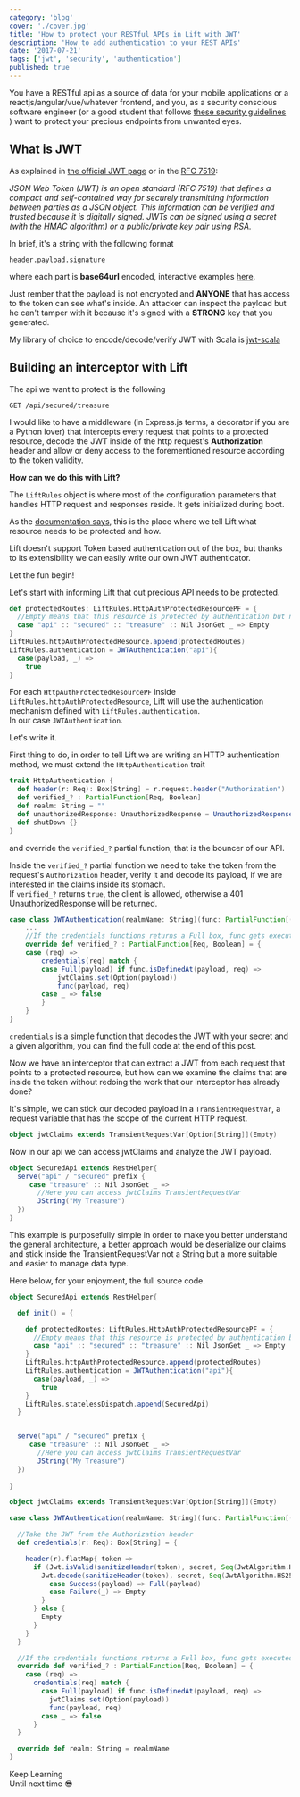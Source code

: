 ```yaml
---
category: 'blog'
cover: './cover.jpg'
title: 'How to protect your RESTful APIs in Lift with JWT'
description: 'How to add authentication to your REST APIs'
date: '2017-07-21'
tags: ['jwt', 'security', 'authentication']
published: true
---
```


<article class="prose lg:prose-lg xl:prose-xl">

You have a RESTful api as a source of data for your mobile applications or a reactjs/angular/vue/whatever frontend, and you, as a security conscious software engineer (or a good student that follows <a href="https://github.com/shieldfy/API-Security-Checklist" target="_blank" rel="noopener noreferrer">these security guidelines</a> ) want to protect your precious endpoints from unwanted eyes.



## What is JWT 

As explained in <a href="https://jwt.io/introduction/" target="_blank" rel="noopener noreferrer">the official JWT page</a> or in the <a href="https://tools.ietf.org/html/rfc7519" target="_blank" rel="noopener noreferrer">RFC 7519</a>:

_JSON Web Token (JWT) is an open standard (RFC 7519) that defines a compact and self-contained way for securely transmitting information between parties as a JSON object. This information can be verified and trusted because it is digitally signed. JWTs can be signed using a secret (with the HMAC algorithm) or a public/private key pair using RSA._


In brief, it's a string with the following format

`header.payload.signature`

where each part is **base64url** encoded, interactive examples <a href="https://jwt.io/#debugger" target="_blank" rel="noopener noreferrer">here</a>.

Just rember that the payload is not encrypted and **ANYONE** that has access to the token can see what's inside. An attacker can inspect the payload but he can't tamper with it because it's signed with a **STRONG** key that you generated.

My library of choice to encode/decode/verify JWT with Scala is <a href="http://pauldijou.fr/jwt-scala" target="_blank" rel="noopener noreferrer">jwt-scala</a>

## Building an interceptor with Lift

The api we want to protect is the following

`GET /api/secured/treasure`


I would like to have a middleware (in Express.js terms, a decorator if you are a Python lover) that intercepts every request that points to a protected resource, decode the JWT inside of the http request's **Authorization** header and allow or deny access to the forementioned resource according to the token validity.

**How can we do this with Lift?**

The `LiftRules` object is where most of the configuration parameters that handles HTTP request and responses reside.
It gets initialized during boot.

As the <a href="https://exploring.liftweb.net/master/index-9.html#toc-Section-9.9" target="_blank" rel="noopener noreferrer">documentation says</a>, this is the place where we tell Lift what resource needs to be protected and how.

Lift doesn't support Token based authentication out of the box, but thanks to its extensibility we can easily write our own JWT authenticator.

Let the fun begin!

Let's start with informing Lift that out precious API needs to be protected.

```scala
def protectedRoutes: LiftRules.HttpAuthProtectedResourcePF = {
  //Empty means that this resource is protected by authentication but no authorization is performed
  case "api" :: "secured" :: "treasure" :: Nil JsonGet _ => Empty
}
LiftRules.httpAuthProtectedResource.append(protectedRoutes)
LiftRules.authentication = JWTAuthentication("api"){
  case(payload, _) =>
    true
}
```

For each `HttpAuthProtectedResourcePF` inside `LiftRules.httpAuthProtectedResource`, Lift will use the authentication mechanism defined with `LiftRules.authentication`.  
In our case `JWTAuthentication`.

Let's write it.

First thing to do, in order to tell Lift we are writing an HTTP authentication method, we must extend the `HttpAuthentication` trait

```scala
trait HttpAuthentication {
  def header(r: Req): Box[String] = r.request.header("Authorization")
  def verified_? : PartialFunction[Req, Boolean]
  def realm: String = ""
  def unauthorizedResponse: UnauthorizedResponse = UnauthorizedResponse(realm)
  def shutDown {}
}
```

and override the `verified_?` partial function, that is the bouncer of our API.

Inside the `verified_?` partial function we need to take the token from the request's `Authorization` header, verify it and decode its payload, if we are interested in the claims inside its stomach.  
If `verified_?` returns `true`, the client is allowed, otherwise a 401 UnauthorizedResponse will be returned.

```scala
case class JWTAuthentication(realmName: String)(func: PartialFunction[(String, Req), Boolean]) extends HttpAuthentication {
    ...
    //If the credentials functions returns a Full box, func gets executed
    override def verified_? : PartialFunction[Req, Boolean] = {
    case (req) =>
        credentials(req) match {
        case Full(payload) if func.isDefinedAt(payload, req) =>
            jwtClaims.set(Option(payload))
            func(payload, req)
        case _ => false
        }
    }
}
```

`credentials` is a simple function that decodes the JWT with your secret and a given algorithm, you can find the full code at the end of this post.

Now we have an interceptor that can extract a JWT from each request that points to a protected resource, but how can we examine the claims that are inside the token without redoing the work that our interceptor has already done? 

It's simple, we can stick our decoded payload in a `TransientRequestVar`, a request variable that has the scope of the current HTTP request.

```scala
object jwtClaims extends TransientRequestVar[Option[String]](Empty)
```

Now in our api we can access jwtClaims and analyze the JWT payload.
```scala
object SecuredApi extends RestHelper{
  serve("api" / "secured" prefix {
     case "treasure" :: Nil JsonGet _ =>
       //Here you can access jwtClaims TransientRequestVar
       JString("My Treasure")
  })
}
```

This example is purposefully simple in order to make you better understand the general architecture, a better approach would be deserialize our claims and stick inside the TransientRequestVar not a String but a more suitable and easier to manage data type.

Here below, for your enjoyment, the full source code.

```scala
object SecuredApi extends RestHelper{

  def init() = {

    def protectedRoutes: LiftRules.HttpAuthProtectedResourcePF = {
      //Empty means that this resource is protected by authentication but no authorization is performed
      case "api" :: "secured" :: "treasure" :: Nil JsonGet _ => Empty
    }
    LiftRules.httpAuthProtectedResource.append(protectedRoutes)
    LiftRules.authentication = JWTAuthentication("api"){
      case(payload, _) =>
        true
    }
    LiftRules.statelessDispatch.append(SecuredApi)
  }


  serve("api" / "secured" prefix {
     case "treasure" :: Nil JsonGet _ =>
       //Here you can access jwtClaims TransientRequestVar
       JString("My Treasure")
  })
  
}
```

```scala
object jwtClaims extends TransientRequestVar[Option[String]](Empty)

case class JWTAuthentication(realmName: String)(func: PartialFunction[(String, Req), Boolean]) extends HttpAuthentication {

  //Take the JWT from the Authorization header
  def credentials(r: Req): Box[String] = {

    header(r).flatMap{ token =>
      if (Jwt.isValid(sanitizeHeader(token), secret, Seq(JwtAlgorithm.HS256))) {
        Jwt.decode(sanitizeHeader(token), secret, Seq(JwtAlgorithm.HS256)) match {
          case Success(payload) => Full(payload)
          case Failure(_) => Empty
        }
      } else {
        Empty
      }
    }
  }

  //If the credentials functions returns a Full box, func gets executed
  override def verified_? : PartialFunction[Req, Boolean] = {
    case (req) =>
      credentials(req) match {
        case Full(payload) if func.isDefinedAt(payload, req) =>
          jwtClaims.set(Option(payload))
          func(payload, req)
        case _ => false
      }
  }

  override def realm: String = realmName
}
```

Keep Learning  
Until next time :sunglasses:


</article>